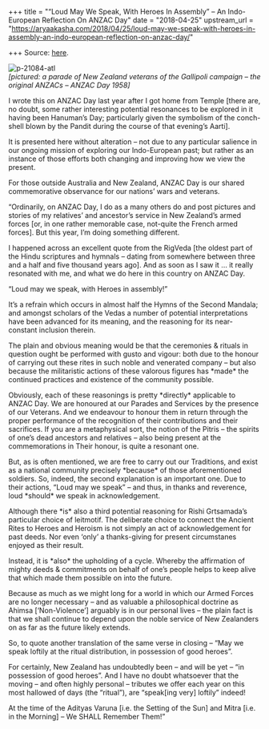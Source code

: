 +++
title = "“Loud May We Speak, With Heroes In Assembly” – An Indo-European Reflection On ANZAC Day"
date = "2018-04-25"
upstream_url = "https://aryaakasha.com/2018/04/25/loud-may-we-speak-with-heroes-in-assembly-an-indo-european-reflection-on-anzac-day/"

+++
Source: [here](https://aryaakasha.com/2018/04/25/loud-may-we-speak-with-heroes-in-assembly-an-indo-european-reflection-on-anzac-day/).

![p-21084-atl](https://aryaakasha.files.wordpress.com/2018/04/p-21084-atl.jpg?w=676)  
*\[pictured: a parade of New Zealand veterans of the Gallipoli campaign
– the original ANZACs – ANZAC Day 1958\]*

I wrote this on ANZAC Day last year after I got home from Temple \[there
are, no doubt, some rather interesting potential resonances to be
explored in it having been Hanuman’s Day; particularly given the
symbolism of the conch-shell blown by the Pandit during the course of
that evening’s Aarti\].

It is presented here without alteration – not due to any particular
salience in our ongoing mission of exploring our Indo-European past; but
rather as an instance of those efforts both changing and improving how
we view the present.

For those outside Australia and New Zealand, ANZAC Day is our shared
commemorative observance for our nations’ wars and veterans.

“Ordinarily, on ANZAC Day, I do as a many others do and post pictures
and stories of my relatives’ and ancestor’s service in New Zealand’s
armed forces \[or, in one rather memorable case, not-quite the French
armed forces\]. But this year, I’m doing something different.

I happened across an excellent quote from the RigVeda \[the oldest part
of the Hindu scriptures and hymnals – dating from somewhere between
three and a half and five thousand years ago\]. And as soon as I saw it
… it really resonated with me, and what we do here in this country on
ANZAC Day.

“Loud may we speak, with Heroes in assembly!”

It’s a refrain which occurs in almost half the Hymns of the Second
Mandala; and amongst scholars of the Vedas a number of potential
interpretations have been advanced for its meaning, and the reasoning
for its near-constant inclusion therein.

The plain and obvious meaning would be that the ceremonies & rituals in
question ought be performed with gusto and vigour: both due to the
honour of carrying out these rites in such noble and venerated company –
but also because the militaristic actions of these valorous figures has
\*made\* the continued practices and existence of the community
possible.

Obviously, each of these reasonings is pretty \*directly\* applicable to
ANZAC Day. We are honoured at our Parades and Services by the presence
of our Veterans. And we endeavour to honour them in return through the
proper performance of the recognition of their contributions and their
sacrifices. If you are a metaphysical sort, the notion of the Pitris –
the spirits of one’s dead ancestors and relatives – also being present
at the commemorations in Their honour, is quite a resonant one.

But, as is often mentioned, we are free to carry out our Traditions, and
exist as a national community precisely \*because\* of those
aforementioned soldiers. So, indeed, the second explanation is an
important one. Due to their actions, “Loud may we speak” – and thus, in
thanks and reverence, loud \*should\* we speak in acknowledgement.

Although there \*is\* also a third potential reasoning for Rishi
Grtsamada’s particular choice of leitmotif. The deliberate choice to
connect the Ancient Rites to Heroes and Heroism is not simply an act of
acknowledgement for past deeds. Nor even ‘only’ a thanks-giving for
present circumstanes enjoyed as their result.

Instead, it is \*also\* the upholding of a cycle. Whereby the
affirmation of mighty deeds & commitments on behalf of one’s people
helps to keep alive that which made them possible on into the future.

Because as much as we might long for a world in which our Armed Forces
are no longer necessary – and as valuable a philosophical doctrine as
Ahimsa \[‘Non-Violence’\] arguably is in our personal lives – the plain
fact is that we shall continue to depend upon the noble service of New
Zealanders on as far as the future likely extends.

So, to quote another translation of the same verse in closing – “May we
speak loftily at the ritual distribution, in possession of good heroes”.

For certainly, New Zealand has undoubtedly been – and will be yet – “in
possession of good heroes”. And I have no doubt whatsoever that the
moving – and often highly personal – tributes we offer each year on this
most hallowed of days (the “ritual”), are “speak\[ing very\] loftily”
indeed!

At the time of the Adityas Varuna \[i.e. the Setting of the Sun\] and
Mitra \[i.e. in the Morning\] – We SHALL Remember Them!”

